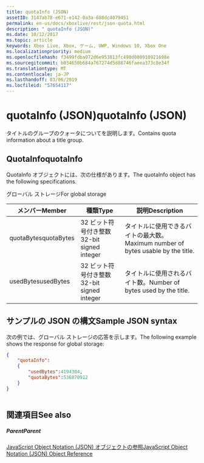 ```yaml
---
title: quotaInfo (JSON)
assetID: 3147ab78-e671-e142-0a3a-688dc4079451
permalink: en-us/docs/xboxlive/rest/json-quota.html
description: " quotaInfo (JSON)"
ms.date: 10/12/2017
ms.topic: article
keywords: Xbox Live, Xbox, ゲーム, UWP, Windows 10, Xbox One
ms.localizationpriority: medium
ms.openlocfilehash: f3499fdba972d6e953813fc490d080910921698e
ms.sourcegitcommit: b034650b684a767274d5d88746faeea373c8e34f
ms.translationtype: MT
ms.contentlocale: ja-JP
ms.lasthandoff: 03/06/2019
ms.locfileid: "57654117"
---
```

# <a name="quotainfo-json"></a><span data-ttu-id="b5615-104">quotaInfo (JSON)</span><span class="sxs-lookup"><span data-stu-id="b5615-104">quotaInfo (JSON)</span></span>
<span data-ttu-id="b5615-105">タイトルのグループのクォータについてを説明します。</span><span class="sxs-lookup"><span data-stu-id="b5615-105">Contains quota information about a title group.</span></span> 
<a id="ID4EN"></a>

 
## <a name="quotainfo"></a><span data-ttu-id="b5615-106">QuotaInfo</span><span class="sxs-lookup"><span data-stu-id="b5615-106">quotaInfo</span></span>
 
<span data-ttu-id="b5615-107">QuotaInfo オブジェクトには、次の仕様があります。</span><span class="sxs-lookup"><span data-stu-id="b5615-107">The quotaInfo object has the following specifications.</span></span>
 
<span data-ttu-id="b5615-108">グローバル ストレージ</span><span class="sxs-lookup"><span data-stu-id="b5615-108">For global storage</span></span>
 
| <span data-ttu-id="b5615-109">メンバー</span><span class="sxs-lookup"><span data-stu-id="b5615-109">Member</span></span>| <span data-ttu-id="b5615-110">種類</span><span class="sxs-lookup"><span data-stu-id="b5615-110">Type</span></span>| <span data-ttu-id="b5615-111">説明</span><span class="sxs-lookup"><span data-stu-id="b5615-111">Description</span></span>| 
| --- | --- | --- | 
| <span data-ttu-id="b5615-112">quotaBytes</span><span class="sxs-lookup"><span data-stu-id="b5615-112">quotaBytes</span></span>| <span data-ttu-id="b5615-113">32 ビット符号付き整数</span><span class="sxs-lookup"><span data-stu-id="b5615-113">32-bit signed integer</span></span> | <span data-ttu-id="b5615-114">タイトルに使用できるバイトの最大数。</span><span class="sxs-lookup"><span data-stu-id="b5615-114">Maximum number of bytes usable by the title.</span></span>| 
| <span data-ttu-id="b5615-115">usedBytes</span><span class="sxs-lookup"><span data-stu-id="b5615-115">usedBytes</span></span>| <span data-ttu-id="b5615-116">32 ビット符号付き整数</span><span class="sxs-lookup"><span data-stu-id="b5615-116">32-bit signed integer</span></span> | <span data-ttu-id="b5615-117">タイトルに使用されるバイト数。</span><span class="sxs-lookup"><span data-stu-id="b5615-117">Number of bytes used by the title.</span></span>| 
  
<a id="ID4EXB"></a>

 
## <a name="sample-json-syntax"></a><span data-ttu-id="b5615-118">サンプルの JSON の構文</span><span class="sxs-lookup"><span data-stu-id="b5615-118">Sample JSON syntax</span></span>
 
<span data-ttu-id="b5615-119">次の例では、グローバル ストレージの応答を示します。</span><span class="sxs-lookup"><span data-stu-id="b5615-119">The following example shows the response for global storage:</span></span>
 

```json
{
    "quotaInfo":
    {
        "usedBytes":4194304,
        "quotaBytes":536870912
    }
}
      
```

  
<a id="ID4ECC"></a>

 
## <a name="see-also"></a><span data-ttu-id="b5615-120">関連項目</span><span class="sxs-lookup"><span data-stu-id="b5615-120">See also</span></span>
 
<a id="ID4EEC"></a>

 
##### <a name="parent"></a><span data-ttu-id="b5615-121">Parent</span><span class="sxs-lookup"><span data-stu-id="b5615-121">Parent</span></span> 

[<span data-ttu-id="b5615-122">JavaScript Object Notation (JSON) オブジェクトの参照</span><span class="sxs-lookup"><span data-stu-id="b5615-122">JavaScript Object Notation (JSON) Object Reference</span></span>](atoc-xboxlivews-reference-json.md)

   
